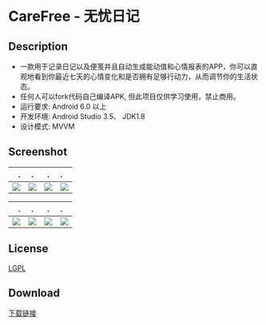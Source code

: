 # CareFree - 无忧日记

## Description

* 一款用于记录日记以及便笺并且自动生成能动值和心情报表的APP，你可以直观地看到你最近七天的心情变化和是否拥有足够行动力，从而调节你的生活状态。
* 任何人可以fork代码自己编译APK, 但此项目仅供学习使用，禁止商用。
* 运行要求: Android 6.0 以上
* 开发环境: Android Studio 3.5、 JDK1.8
* 设计模式: MVVM

## Screenshot

.|.|.|.
---:|:---:|:---:|:---
![](https://s2.ax1x.com/2020/02/21/3K8QUA.jpg)|![](https://s2.ax1x.com/2020/02/21/3K8l4I.jpg)|![](https://s2.ax1x.com/2020/02/21/3K8E36.jpg)|![](https://s2.ax1x.com/2020/02/21/3K8MEd.jpg)

.|.|.|.
---:|:---:|:---:|:---
![](https://s2.ax1x.com/2020/02/21/3K8muD.jpg)|![](https://s2.ax1x.com/2020/02/21/3K8UbQ.jpg)|![](https://s2.ax1x.com/2020/02/21/3K8Ggf.jpg)|![](https://s1.ax1x.com/2020/03/13/8K5riq.jpg)

## License
[LGPL](https://github.com/shine56/CareFree/blob/master/LICENSE)

## Download

[下载链接](https://www.coolapk.com/apk/256025)
